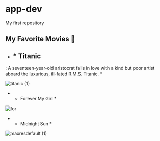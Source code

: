 # app-dev
My first repository
## My Favorite Movies 🎥

- ## * Titanic  
: A seventeen-year-old aristocrat falls in love with a kind but poor artist aboard the luxurious, ill-fated R.M.S. Titanic. *

![titanic (1)](https://user-images.githubusercontent.com/103471862/206368874-a81af25d-cbfe-4a43-97df-3add986c05e1.jpg)

- * Forever My Girl *

![for](https://user-images.githubusercontent.com/103471862/206372474-512b36f4-cf81-4372-8d9e-1043d65542d2.jpg)


- * Midnight Sun *

![maxresdefault (1)](https://user-images.githubusercontent.com/103471862/206373887-01e7b938-bc87-45cb-b24a-650a296e418f.jpg)
